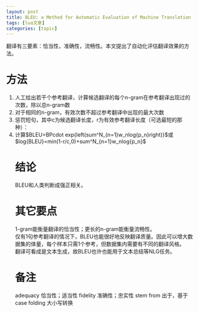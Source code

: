 ```yaml
---
layout: post
title: BLEU: a Method for Automatic Evaluation of Machine Translation 
tags: [lua文章]
categories: [topic]
---
```

<p>翻译有三要素：恰当性，准确性，流畅性。本文提出了自动化评估翻译效果的方法。</p>
<h1 id="方法">方法</h1>
<ol>
  <li>人工给出若干个参考翻译，计算候选翻译的每个n-gram在参考翻译出现过的次数，除以总n-gram数</li>
  <li>对于相同的n-gram，有效次数不超过参考翻译中出现的最大次数</li>
  <li>惩罚短句，其中c为候选翻译长度，r为有效参考翻译长度（可选最短的那种）：
 <script type="math/tex">% <![CDATA[
BP=left{
     begin{array}{rcl}
     1 & if &c>r\
     e^{(1-r/c)} & if & c leq r
     end{array}
     right. %]]></script></li>
  <li>计算$BLEU=BPcdot exp{left(sum^N_{n=1}w_nlog{p_n}right)}$或$log{BLEU}=min(1-r/c,0)+sum^N_{n=1}w_nlog{p_n}$
    <h1 id="结论">结论</h1>
    <p>BLEU和人类判断成强正相关。</p>
    <h1 id="其它要点">其它要点</h1>
    <p>1-gram能衡量翻译的恰当性；更长的n-gram能衡量流畅性。<br/>
仅有1句参考翻译的情况下，BLEU也能很好地反映翻译质量。因此可以增大数据集的体量，每个样本只需1个参考，但数据集内需要有不同的翻译风格。<br/>
翻译可看成是文本生成，故BLEU也许也能用于文本总结等NLG任务。</p>
    <h1 id="备注">备注</h1>
    <p>adequacy 恰当性；适当性
fidelity 准确性；忠实性
stem from 出于，基于
case folding 大小写转换</p>
  </li>
</ol>